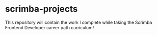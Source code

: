 # scrimba-projects
This repository will contain the work I complete while taking the Scrimba Frontend Developer career path curriculum!
